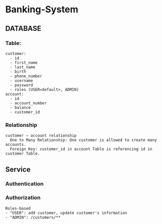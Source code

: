 ﻿# Banking-System

## DATABASE
  ### Table: 
    customer:
      - id
      - first_name
      - last_name
      - birth
      - phone_number
      - username
      - password
      - roles (USER<default>, ADMIN)
    account:
      - id
      - account_number
      - balance
      - customer_id
  ### Relationship
    customer – account relationship
      One to Many Relationship: One customer is allowed to create many accounts.
      Foreign Key: customer_id in account Table is referencing id in customer Table.

## Service
  ### Authentication
  ### Authorization
    Roles-based 
    - "USER": add customer, update customer's information
    - "ADMIN": /customers/** 
